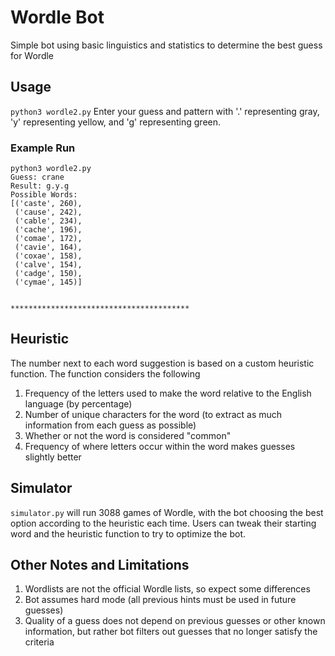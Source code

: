 # Wordle Bot
Simple bot using basic linguistics and statistics to determine the best guess for Wordle

## Usage
`python3 wordle2.py`
Enter your guess and pattern with '.' representing gray, 'y' representing yellow, and 'g' representing green.

### Example Run
```
python3 wordle2.py
Guess: crane
Result: g.y.g
Possible Words:
[('caste', 260),
 ('cause', 242),
 ('cable', 234),
 ('cache', 196),
 ('comae', 172),
 ('cavie', 164),
 ('coxae', 158),
 ('calve', 154),
 ('cadge', 150),
 ('cymae', 145)]


****************************************
```

## Heuristic
The number next to each word suggestion is based on a custom heuristic function. The function considers the following
1. Frequency of the letters used to make the word relative to the English language (by percentage)
1. Number of unique characters for the word (to extract as much information from each guess as possible)
1. Whether or not the word is considered "common"
1. Frequency of where letters occur within the word makes guesses slightly better

## Simulator
`simulator.py` will run 3088 games of Wordle, with the bot choosing the best option according to the heuristic each time.
Users can tweak their starting word and the heuristic function to try to optimize the bot.

## Other Notes and Limitations
1. Wordlists are not the official Wordle lists, so expect some differences
1. Bot assumes hard mode (all previous hints must be used in future guesses)
1. Quality of a guess does not depend on previous guesses or other known information, but rather bot filters out guesses that no longer satisfy the criteria

